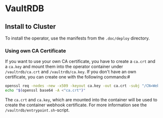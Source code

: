 # VaultRDB

## Install to Cluster

To install the operator, use the manifests from the `.doc/deploy` directory.

### Using own CA Certificate

If you want to use your own CA certificate, you have to create a `ca.crt` and a `ca.key` and mount them into the operator container under `/vaultrdb/ca.crt` and `/vaultrdb/ca.key`.
If you don't have an own certificate, you can create one with the following commands:#
```bash
openssl req -nodes -new -x509 -keyout ca.key -out ca.crt -subj "/CN=Webhook Certification for VaultRDB"
echo "$(openssl base64 -A <"ca.crt")"
```
The `ca.crt` and `ca.key`, which are mounted into the container will be used to create the container webhook certificate. For more information see the `/vaultrdb/entrypoint.sh`-script.
